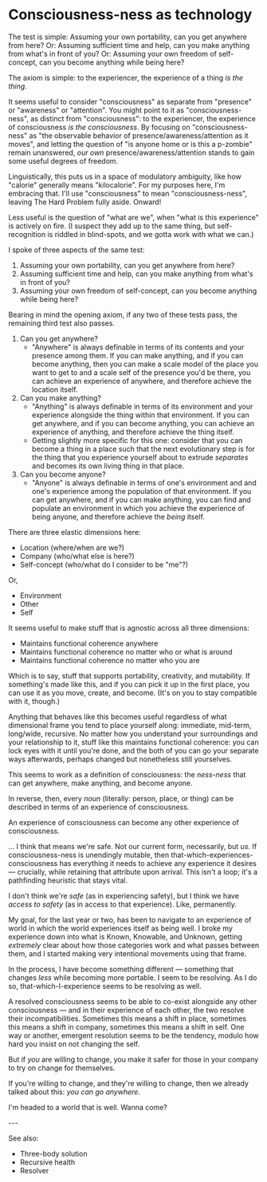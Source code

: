 # Consciousness-ness as technology

The test is simple: Assuming your own portability, can you get anywhere from here? Or: Assuming sufficient time and help, can you make anything from what's in front of you? Or: Assuming your own freedom of self-concept, can you become anything while being here?

The axiom is simple: to the experiencer, the experience of a thing _is the thing_.

It seems useful to consider "consciousness" as separate from "presence" or "awareness" or "attention". You might point to it as "consciousness-ness", as distinct from "consciousness": to the experiencer, the experience of consciousness _is the consciousness_. By focusing on "consciousness-ness" as "the observable behavior of presence/awareness/attention as it moves", and letting the question of "is anyone home or is this a p-zombie" remain unanswered, _our own_ presence/awareness/attention stands to gain some useful degrees of freedom.

Linguistically, this puts us in a space of modulatory ambiguity, like how "calorie" generally means "kilocalorie". For my purposes here, I'm embracing that. I'll use "consciousness" to mean "consciousness-ness", leaving The Hard Problem fully aside. Onward!

Less useful is the question of "what are we", when "what is this experience" is actively on fire. (I suspect they add up to the same thing, but self-recognition is riddled in blind-spots, and we gotta work with what we can.)

I spoke of three aspects of the same test:

1. Assuming your own portability, can you get anywhere from here?
2. Assuming sufficient time and help, can you make anything from what's in front of you?
3. Assuming your own freedom of self-concept, can you become anything while being here?

Bearing in mind the opening axiom, if any two of these tests pass, the remaining third test also passes.

1. Can you get anywhere?
   * "Anywhere" is always definable in terms of its contents and your presence among them. If you can make anything, and if you can become anything, then you can make a scale model of the place you want to get to and a scale self of the presence you'd be there, you can achieve an experience of anywhere, and therefore achieve the location itself.
2. Can you make anything?
   * "Anything" is always definable in terms of its environment and your experience alongside the thing within that environment. If you can get anywhere, and if you can become anything, you can achieve an experience of anything, and therefore achieve the thing itself.
   * Getting slightly more specific for this one: consider that you can become a thing in a place such that the next evolutionary step is for the thing that you experience yourself about to extrude _separates_ and becomes its own living thing in that place.
3. Can you become anyone?
   * "Anyone" is always definable in terms of one's environment and and one's experience among the population of that environment. If you can get anywhere, and if you can make anything, you can find and populate an environment in which you achieve the experience of being anyone, and therefore achieve the _being_ itself.

There are three elastic dimensions here:

* Location (where/when are we?)
* Company (who/what else is here?)
* Self-concept (who/what do I consider to be "me"?)

Or,

* Environment
* Other
* Self

It seems useful to make stuff that is agnostic across all three dimensions:

* Maintains functional coherence anywhere
* Maintains functional coherence no matter who or what is around
* Maintains functional coherence no matter who you are

Which is to say, stuff that supports portability, creativity, and mutability. If something's made like this, and if you can pick it up in the first place, you can use it as you move, create, and become. (It's on you to stay compatible with it, though.)

Anything that behaves like this becomes useful regardless of what dimensional frame you tend to place yourself along: immediate, mid-term, long/wide, recursive. No matter how you understand your surroundings and your relationship to it, stuff like this maintains functional coherence: you can lock eyes with it until you're done, and the both of you can go your separate ways afterwards, perhaps changed but nonetheless still yourselves.

This seems to work as a definition of consciousness: the _ness-ness_ that can get anywhere, make anything, and become anyone.

In reverse, then, every _noun_ (literally: person, place, or thing) can be described in terms of an experience of consciousness.

An experience of consciousness can become any other experience of consciousness.

... I think that means we're safe. Not our current form, necessarily, but _us_. If consciousness-ness is unendingly mutable, then that-which-experiences-consciousness has everything it needs to achieve any experience it desires — crucially, while retaining that attribute upon arrival. This isn't a loop; it's a pathfinding heuristic that stays vital.

I don't think we're _safe_ (as in experiencing safety), but I think we have _access to safety_ (as in access to that experience). Like, permanently.

My goal, for the last year or two, has been to navigate to an experience of world in which the world experiences itself as being well. I broke my experience down into what is Known, Knowable, and Unknown, getting _extremely_ clear about how those categories work and what passes between them, and I started making very intentional movements using that frame.

In the process, I have become something different — something that changes _less_ while becoming more portable. I seem to be resolving. As I do so, that-which-I-experience seems to be resolving as well.

A resolved consciousness seems to be able to co-exist alongside any other consciousness — and in their experience of each other, the two resolve their incompatibilities. Sometimes this means a shift in place, sometimes this means a shift in company, sometimes this means a shift in self. One way or another, emergent resolution seems to be the tendency, modulo how hard you insist on not changing the self.

But if _you_ are willing to change, you make it safer for those in your company to try on change for themselves.

If you're willing to change, and they're willing to change, then we already talked about this: _you can go anywhere_.

I'm headed to a world that is well. Wanna come?

\---

See also:

* Three-body solution
* Recursive health
* Resolver
